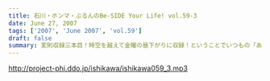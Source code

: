 ```yaml
---
title: 石川・ホンマ・ぶるんのBe-SIDE Your Life! vol.59-3
date: June 27, 2007
tags: ['2007', 'June 2007', 'vol.59']
draft: false
summary: 変則収録三本目！時空を越えて金曜の昼下がりに収録！ということでいつもの「あの人」は多いに遅刻することに．．．集合時間に起床したらしいです．．．さあさ、ここからはネタ祭りとなっております。NAMAE
---
```


http://project-phi.ddo.jp/ishikawa/ishikawa059_3.mp3